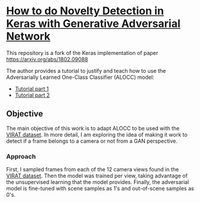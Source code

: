# [How to do Novelty Detection in Keras with Generative Adversarial Network](https://www.dlology.com/blog/how-to-do-novelty-detection-in-keras-with-generative-adversarial-network/)


This repository is a fork of the Keras implementation of paper https://arxiv.org/abs/1802.09088

The author provides a tutorial to justify and teach how to use the Adversarially Learned One-Class Classifier (ALOCC) model:

* [Tutorial part 1](https://www.dlology.com/blog/how-to-do-novelty-detection-in-keras-with-generative-adversarial-network/)
* [Tutorial part 2](https://www.dlology.com/blog/how-to-do-novelty-detection-in-keras-with-generative-adversarial-network-part-2/)



## Objective

The main objective of this work is to adapt ALOCC to be used with the [VIRAT dataset](http://www.viratdata.org/). In more detail, I am exploring the idea of making it work to detect if a frame belongs to a camera or not from a GAN perspective.



### Approach

First, I sampled frames from each of the 12 camera views found in the [VIRAT dataset](http://www.viratdata.org/). Then the model was trained per view, taking advantage of the unsupervised learning that the model provides. Finally, the adversarial model is fine-tuned with scene samples as 1's and out-of-scene samples as 0's.